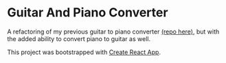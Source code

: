 # Guitar And Piano Converter

A refactoring of my previous guitar to piano converter [(repo here)](https://github.com/cwklausing/guitar_to_piano), but with the added ability to convert piano to guitar as well.

This project was bootstrapped with [Create React App](https://github.com/facebookincubator/create-react-app).
